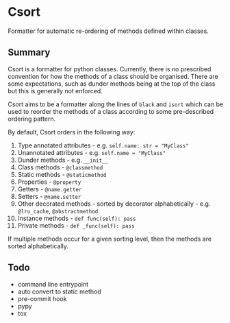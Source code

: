 # Csort

Formatter for automatic re-ordering of methods defined within classes.

## Summary

Csort is a formatter for python classes. Currently, there is no prescribed convention for how the methods of a class
should be organised. There are some expectations, such as dunder methods being at the top of the class but this is
generally not enforced.

Csort aims to be a formatter along the lines of `black` and `isort` which can be used to reorder the methods of a class
according to some pre-described ordering pattern.

By default, Csort orders in the following way:

1. Type annotated attributes - e.g. `self.name: str = "MyClass"`
1. Unannotated attributes - e.g. `self.name = "MyClass"`
1. Dunder methods - e.g. `__init__`
1. Class methods - `@classmethod`
1. Static methods - `@staticmethod`
1. Properties - `@property`
1. Getters - `@name.getter`
1. Setters - `@name.setter`
1. Other decorated methods - sorted by decorator alphabetically - e.g. `@lru_cache`, `@abstractmethod`
1. Instance methods - `def func(self): pass`
1. Private methods - `def _func(self): pass`

If multiple methods occur for a given sorting level, then the methods are sorted alphabetically.

## Todo

- command line entrypoint
- auto convert to static method
- pre-commit hook
- pypy
- tox
